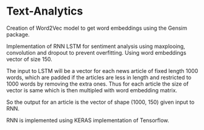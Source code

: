 # Text-Analytics

Creation of Word2Vec model to get word embeddings using the Gensim package.<br>


Implementation of RNN LSTM for sentiment analysis using maxplooing, convolution and dropout to prevent overfitting.
Using word embeddings vector of size 150.

The input to LSTM will be a vector for each news article of fixed length 1000 words, which are padded if the articles
are less in length and restricted to 1000 words by removing the extra ones.
Thus for each article the size of vector is same which is then multipled with word embedding matrix.

So the output for an article is the vector of shape (1000, 150) given input to RNN.

RNN is implemented using KERAS implementation of Tensorflow.
